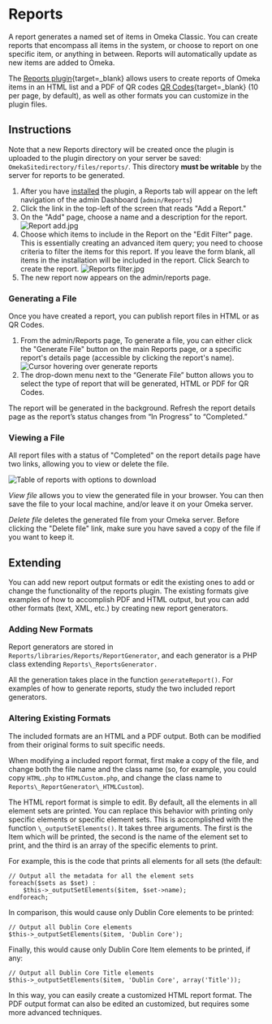 # Reports

A report generates a named set of items in Omeka Classic. You can create reports that encompass all items in the system, or choose to report on one specific item, or anything in between. Reports will automatically update as new items are added to Omeka.

The [Reports plugin](https://omeka.org/classic/plugins/Reports/){target=_blank} allows users to create reports of Omeka items in an HTML list and a PDF of QR codes [QR Codes](http://en.wikipedia.org/wiki/QR_Code){target=_blank} (10 per page, by default), as well as other formats you can customize in the plugin files.

## Instructions

Note that a new Reports directory will be created once the plugin is uploaded to the plugin directory on your server be saved: `OmekaSitedirectory/files/reports/`. This directory **must be writable** by the server for reports to be generated.

1. After you have [installed](../Admin/Adding_and_Managing_Plugins.md) the plugin, a Reports tab will appear on the left navigation of the admin Dashboard (`admin/Reports`)
2. Click the link in the top-left of the screen that reads "Add a Report."
3. On the "Add" page, choose a name and a description for the report.
   ![Report add.jpg](../doc_files/plugin_images/Reports_add.png)
4. Choose which items to include in the Report on the "Edit Filter" page. This is essentially creating an advanced item query; you need to choose criteria to filter the items for this report. If you leave the form blank, all items in the installation will be included in the report. Click Search to create the report. 
![Reports filter.jpg](../doc_files/plugin_images/Reports_filter.png)
5. The new report now appears on the admin/reports page.

### Generating a File

Once you have created a report, you can publish report files in HTML or as QR Codes.

1.  From the admin/Reports page, To generate a file, you can either click the "Generate File" button on the main Reports page, or a specific report's details page (accessible by clicking the report's name).
   ![Cursor hovering over generate reports](../doc_files/plugin_images/Reports_generate.png)
1.  The drop-down menu next to the “Generate File” button allows you to select the type of report that will be generated, HTML or PDF for QR Codes.

The report will be generated in the background. Refresh the report details page as the report’s status changes from “In Progress” to “Completed.”

### Viewing a File

All report files with a status of "Completed" on the report details page have two links, allowing you to view or delete the file.

![Table of reports with options to download](../doc_files/plugin_images/Reports_download.png)

*View file* allows you to view the generated file in your browser. You can then save the file to your local machine, and/or leave it on your Omeka server.

*Delete file* deletes the generated file from your Omeka server. Before clicking the "Delete file" link, make sure you have saved a copy of the file if you want to keep it.

## Extending

You can add new report output formats or edit the existing ones to add or change the functionality of the reports plugin. The existing formats give examples of how to accomplish PDF and HTML output, but you can add other formats (text, XML, etc.) by creating new report generators.

### Adding New Formats 
Report generators are stored in `Reports/libraries/Reports/ReportGenerator`, and each generator is a PHP class extending `Reports\_ReportsGenerator.`

All the generation takes place in the function `generateReport()`. For examples of how to generate reports, study the two included report generators.

### Altering Existing Formats
The included formats are an HTML and a PDF output. Both can be modified from their original forms to suit specific needs.

When modifying a included report format, first make a copy of the file, and change both the file name and the class name (so, for example, you could copy `HTML.php` to `HTMLCustom.php`, and change the class name to `Reports\_ReportGenerator\_HTMLCustom`).

The HTML report format is simple to edit. By default, all the elements in all element sets are printed. You can replace this behavior with printing only specific elements or specific element sets. This is accomplished with the function `\_outputSetElements()`. It takes three arguments. The first is the Item which will be printed, the second is the name of the element set to print, and the third is an array of the specific elements to print.

For example, this is the code that prints all elements for all sets (the default: 

```
// Output all the metadata for all the element sets
foreach($sets as $set) :
    $this->_outputSetElements($item, $set->name);
endforeach;
```
In comparison, this would cause only Dublin Core elements to be printed:


```
// Output all Dublin Core elements
$this->_outputSetElements($item, 'Dublin Core');
```

Finally, this would cause only Dublin Core Item elements to be printed, if any:

```
// Output all Dublin Core Title elements
$this->_outputSetElements($item, 'Dublin Core', array('Title'));
```

In this way, you can easily create a customized HTML report format. The PDF output format can also be edited an customized, but requires some more advanced techniques.
